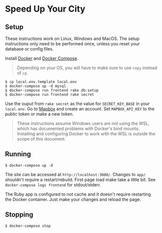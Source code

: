 # Speed Up Your City

## Setup

These instructions work on Linux, Windows and MacOS. The setup instructions only need to be performed once, unless you reset your database or config files. 

Install [Docker](https://docs.docker.com/install/#supported-platforms) and [Docker Compose](https://docs.docker.com/compose/install/). 

> Depending on your OS, you will have to make sure to use `copy` instead of `cp`.

    $ cp local.env.template local.env
    $ docker-compose up -d mysql
    $ docker-compose run frontend rake db:setup
    $ docker-compose run frontend rake secret

Use the ouput from `rake secret` as the value for `SECRET_KEY_BASE` in your `local.env`. Go to [Mapbox](https://account.mapbox.com) and create an account. Set `MAPBOX_API_KEY` to the public token or make a new token.

> These instructions assume Windows users are not using the WSL, which has documented problems with Docker's bind mounts. Installing and configuring Docker to work with the WSL is outside the scope of this document. 

## Running

    $ docker-compose up -d

The site can be accessed at `http://localhost:3000/`. Changes to `app/` shouldn't require a restart/rebuild. First page load make take a little bit. See `docker-compose logs frontend` for stdout/stderr.

The Ruby app is configured to not cache and it doesn't require restarting the Docker container. Just make your changes and reload the page.

## Stopping 

    $ docker-compose stop


